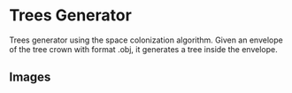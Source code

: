 # Trees Generator
Trees generator using the space colonization algorithm. Given an envelope of the tree crown with format .obj, it generates a tree inside the envelope.

## Images
